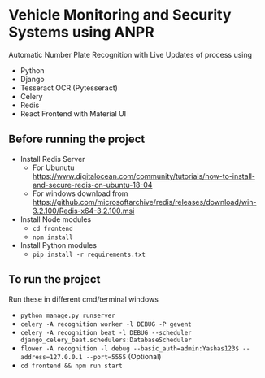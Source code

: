 # Vehicle Monitoring and Security Systems using ANPR

Automatic Number Plate Recognition with Live Updates of process using
 - Python
 - Django
 - Tesseract OCR (Pytesseract)
 - Celery
 - Redis
 - React Frontend with Material UI
 
 
 ## Before running the project
 - Install Redis Server
     - For Ubunutu https://www.digitalocean.com/community/tutorials/how-to-install-and-secure-redis-on-ubuntu-18-04
     - For windows download from https://github.com/microsoftarchive/redis/releases/download/win-3.2.100/Redis-x64-3.2.100.msi
 - Install Node modules
     - `cd frontend`
     - `npm install`
 - Install Python modules
     - `pip install -r requirements.txt`
 
 ## To run the project
 Run these in different cmd/terminal windows
 - `python manage.py runserver`
 - `celery -A recognition worker -l DEBUG -P gevent`
 - `celery -A recognition beat -l DEBUG --scheduler django_celery_beat.schedulers:DatabaseScheduler`
 - `flower -A recognition -l debug --basic_auth=admin:Yashas123$ --address=127.0.0.1 --port=5555` (Optional)
 - `cd frontend && npm run start`
